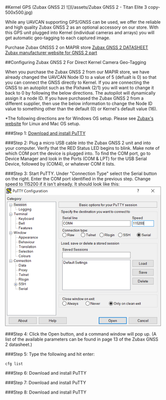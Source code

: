 #Kernel GPS (Zubax GNSS 2)
![](/assets/Zubax GNSS 2 - Titan Elite 3 copy-500x500.jpg)

While any UAVCAN supporting GPS/GNSS can be used, we offer the reliable and high quality Zubax GNSS 2 as an optional accessory on our store. With this GPS unit plugged into Kernel (individual cameras and arrays) you will get automatic geo-tagging to each captured image.

Purchase Zubax GNSSS 2 on MAPIR store
[Zubax GNSS 2 DATASHEET](https://files.zubax.com/products/com.zubax.gnss/Zubax_GNSS_2_Datasheet.pdf)
[Zubax manufacturer website for GNSS 2 part](https://shop.titaneliteinc.com/index.php?route=product/product&search=zubax%20gnss&product_id=987)


##Configuring Zubax GNSS 2 For Direct Kernel Camera Geo-Tagging

When you purchase the Zubax GNSS 2 from our MAPIR store, we have already changed the UAVCAN Node ID to a value of 5 (defualt is 0) so that you can connect the GNSS directly to Kernel. If you are connecting the GNSS to an autopilot such as the Pixhawk (2/1) you will want to change it back to 0 by following the below directions. The autopilot will dynamically assign it a node ID. If you have purchased the Zubax GNSS 2 from a different supplier, then use the below information to change the Node ID value to something other than the default (0) or Kernel's default value (16).

*The following directions are for Windows OS setup. Please see [Zubax's website](https://kb.zubax.com/display/MAINKB/CLI+client+software) for Linux and Mac OS setup.

###Step 1: [Download and install PuTTY](https://kb.zubax.com/download/attachments/2195531/putty-0.70-installer.msi?version=1&modificationDate=1500123860744&api=v2)

###Step 2: Plug a micro USB cable into the Zubax GNSS 2 unit and into your computer. Verify that the RED Status LED begins to blink. Make note of which COM port the device is plugged into. To find the COM port, go to Device Manager and look in the Ports (COM & LPT) for the USB Serial Device, followed by (COM4), or whatever COM it lists.

###Step 3: Start PuTTY. Under "Connection Type" select the Serial button on the right. Enter the COM port identified in the previous step. Change speed to 115200 if it isn't already. It should look like this:
![](/assets/put.PNG)

###Step 4: Click the Open button, and a command window will pop up. (A list of the available parameters can be found in page 13 of the Zubax GNSS 2 datasheet.)

###Step 5: Type the following and hit enter:



```
cfg list
```



###Step 6: Download and install PuTTY

###Step 7: Download and install PuTTY

###Step 8: Download and install PuTTY

